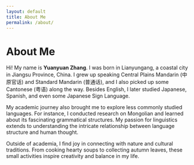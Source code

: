 ```yaml
---
layout: default
title: About Me
permalink: /about/
---
```


# About Me

<p>
  Hi! My name is <strong>Yuanyuan Zhang</strong>. I was born in Lianyungang, a coastal city in Jiangsu Province, China. I grew up speaking Central Plains Mandarin (中原官话) and Standard Mandarin (普通话), and I also picked up some Cantonese (粤语) along the way. Besides English, I later studied Japanese, Spanish, and even some Japanese Sign Language.
</p>
<p>
  My academic journey also brought me to explore less commonly studied languages. For instance, I conducted research on Mongolian and learned about its fascinating grammatical structures. My passion for linguistics extends to understanding the intricate relationship between language structure and human thought.
</p>
<p>
  Outside of academia, I find joy in connecting with nature and cultural traditions. From cooking hearty soups to collecting autumn leaves, these small activities inspire creativity and balance in my life.
</p>

